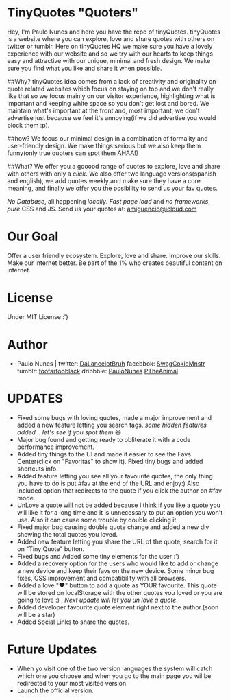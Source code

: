 TinyQuotes "Quoters"
==========

Hey, I'm Paulo Nunes and here you have the repo of tinyQuotes.
tinyQuotes is a website where you can explore, love and share quotes with others on twitter or tumblr. Here on tinyQuotes HQ we make sure you have a lovely experience with our website and so we try with our hearts to keep things easy and attractive with our unique, minimal and fresh design. We make sure you find what you like and share it when possible.

##Why?
tinyQuotes idea comes from a lack of creativity and originality on quote related websites which focus on staying on top and we don't really like that so we focus mainly on our visitor experience, highlighting what is important and keeping white space so you don't get lost and bored. We maintain what's important at the front and, most important, we don't advertise just because we feel it's annoying(if we did advertise you would block them :p).

##how?
We focus our minimal design in a combination of formality and user-friendly design. We make things serious but we also keep them funny(only true quoters can spot them AHAA!)

##What?
We offer you a gooood range of quotes to explore, love and share with others with only a *click*. We also offer two language versions(spanish and english), we add quotes weekly and make sure they have a core meaning, and finally we offer you the posibility to send us your fav quotes. 



*No Database*, all happening *locally*. *Fast page load* and *no frameworks*, *pure* CSS and JS.
Send us your quotes at: amiguencio@icloud.com

Our Goal
=========
Offer a user friendly ecosystem.
Explore, love and share.
Improve our skills.
Make our internet better.
Be part of the 1% who creates beautiful content on internet.

License
=========
Under MIT License :')

Author
=========
- Paulo Nunes | twitter: [DaLancelotBruh] facebbok: [SwagCokieMnstr] tumblr: [toofartooblack] dribbble: [PauloNunes] [PTheAnimal]

**UPDATES**
==========
+ Fixed some bugs with loving quotes, made a major improvement and added a new feature letting you search tags. *some hidden features added... let's see if you spot them* :smiley:
+ Major bug found and getting ready to obliterate it with a code performance improvement.
+ Added tiny things to the UI and made it easier to see the Favs Center(click on "Favoritas" to show it). Fixed tiny bugs and added shortcuts info.
+ Added feature letting you see all your favourite quotes, the only thing you have to do is put #fav at the end of the URL and enjoy:) Also included option that redirects to the quote if you click the author on #fav mode.
+ UnLove a quote will not be added because I think if you like a quote you will like it for a long time and it is unnecessary to put an option you won't use. Also it can cause some trouble by double clicking it.
+ Fixed major bug causing double quote change and added a new div showing the total quotes you loved.
+ Added new feature letting you share the URL of the quote, search for it on "Tiny Quote" button.
+ Fixed bugs and Added some tiny elements for the user :')
+ Added a recovery option for the users who would like to add or change a new device and keep their favs on the new device.
Some minor bug fixes, CSS improvement and compatibility with all browsers.
+ Added a love ":heart:" button to add a quote as YOUR favourite. This quote will be stored on localStorage with the other quotes you loved or you are going to love :) . *Next update will let you un love a quote*.
+ Added developer favourite quote element right next to the author.(soon will be a star)
+ Added Social Links to share the quotes.


**Future Updates**
=========
+ When yo visit one of the two version languages the system will catch which one you choose and when you go to the main page you wil be redirected to your most visited version.
+ Launch the official version.


[dalancelotbruh]: http://twitter.com/DaLancelotBruh "Paulo Nunes"
[swagcokiemnstr]: http://facebook.com/SwagCokieMnstr "Paulo Nunes"
[toofartooblack]: http://toofartoblack.tumblr.com "Paulo Nunes"
[paulonunes]: http://dribbble.com/PauloNunes "Paulo Nunes"
[ptheanimal]: http://behance.net/PTheAnimal "Paulo Nunes"
